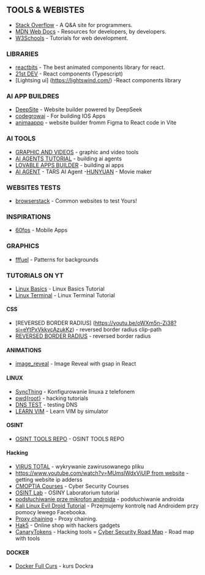 ## TOOLS & WEBISTES

- [Stack Overflow](https://stackoverflow.com) - A Q&A site for programmers.
- [MDN Web Docs](https://developer.mozilla.org) - Resources for developers, by developers.
- [W3Schools](https://www.w3schools.com) - Tutorials for web development.

### LIBRARIES

- [reactbits](https://reactbits.dev/) - The best animated components library for react.
- [21st DEV](https://21st.dev/home) - React components (Typescript)
- [Lightsing ui] (https://lightswind.com/) -React components library

### AI APP BUILDRES

- [DeepSite](https://enzostvs-deepsite.hf.space/) - Website builder powered by DeepSeek
- [codegrowai](https://codegrowai.com/Home) - For building IOS Apps
- [animaappp](https://dev.animaapp.com/) - website builder fromm Figma to React code in Vite 

### AI TOOLS

- [GRAPHIC AND VIDEOS](https://higgsfield.ai/) - graphic and video tools
- [AI AGENTS TUTORIAL](https://www.youtube.com/watch?v=EH5jx5qPabU) - building ai agents
- [LOVABLE APPS BUILDER](https://www.youtube.com/watch?v=gqsZGxuymTk) - building ai apps
- [AI AGENT](https://github.com/bytedance/UI-TARS-desktop) - TARS AI Agent
-[HUNYUAN](https://hunyuanvideoai.com/dashboard) - Movie maker

### WEBSITES TESTS

- [browserstack](https://www.browserstack.com/live) - Common websites to test Yours!

### INSPIRATIONS

- [60fps](https://60fps.design/) - Mobile Apps 

### GRAPHICS

- [fffuel](https://www.fffuel.co/) - Patterns for backgrounds

### TUTORIALS ON YT
- [Linux Basics](https://www.youtube.com/watch?v=1VYtSSnd9hg&list=PLpUS2q-4L9xx9P1SzadLKXGEY30yhVqYu) - Linux Basics Tutorial
- [Linux Terminal](https://www.youtube.com/watch?v=dsoSZyAP9lI) - Linux Terminal Tutorial

#### CSS 
- [REVERSED BORDER RADIUS] (https://youtu.be/oWXm5n-Zi38?si=eYtPxVkkvcAzukKz) - reversed border radius clip-path
- [REVERSED BORDER RADIUS](https://youtu.be/qTfQUXCPA2o?si=9kJMlMMpyd-tQf9c) - reversed border radius 

#### ANIMATIONS

- [image_reveal](https://www.youtube.com/watch?v=ySXy9BFu9LQ) - Image Reveal with gsap in React

#### LINUX

- [SyncThing](https://www.youtube.com/watch?v=Akna8Iqrww8) - Konfigurowanie linuxa z telefonem
- [pwd{root}](https://www.youtube.com/@therootdir) - hacking tutorials
- [DNS TEST](https://www.dnsleaktest.com) - testing DNS
- [LEARN VIM](https://openvim.com/) - Learn VIM by simulator

#### OSINT

- [OSINT TOOLS REPO](https://github.com/9wind/Wtyczki-OSINT/?tab=readme-ov-file) - OSINT TOOLS REPO 

#### Hacking

- [VIRUS TOTAL](https://www.virustotal.com/gui/home/upload) - wykrywanie zawirusowanego pliku
- [https://www.youtube.com/watch?v=MUmslWdxViUIP from website](https://www.youtube.com/watch?v=WVSoPy9JlNU) - getting website ip adderss
- [CMOPTIA Courses](https://www.professormesser.com/) - Cyber Security Courses
- [OSINT Lab](https://www.youtube.com/watch?v=MUmslWdxViU) - OSINY Laboratorium tutorial
- [podsłuchiwanie prze mikrofon androida](https://www.youtube.com/watch?v=EATw3Dds5vs) - podsłuchiwanie androida
- [Kali Linux Evil Droid Tutorial](https://www.youtube.com/watch?v=GT-uggHHpV8) - Przejmujemy kontrolę nad Androidem przy pomocy lewego Facebooka.
- [Proxy chaining](https://www.youtube.com/watch?v=KWwOU1z5E8E) - Proxy chaining.
- [Hak5](https://shop.hak5.org/) - Online shop with hackers gadgets
- [CanaryTokens](https://www.canarytokens.org/nest/) - Hacking tools
= [Cyber Security Road Map](https://roadmap.sh/cyber-security) - Road map with tools

#### DOCKER
- [Docker Full Curs](https://www.youtube.com/watch?v=GFgJkfScVNU) - kurs Dockra

